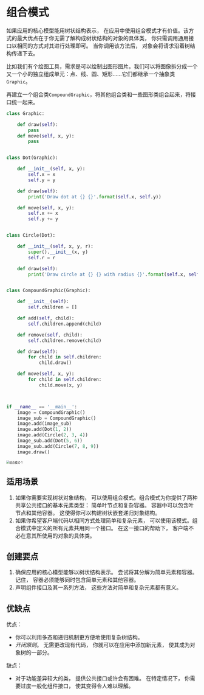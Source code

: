 # 组合模式

如果应用的核心模型能用树状结构表示， 在应用中使用组合模式才有价值。该方式的最大优点在于你无需了解构成树状结构的对象的具体类， 你只需调用通用接口以相同的方式对其进行处理即可。 当你调用该方法后， 对象会将请求沿着树结构传递下去。

比如我们有个绘图工具，需求是可以绘制出图形图片。我们可以将图像拆分成一个又一个小的独立组成单元：点、线、圆、矩形……它们都继承一个抽象类`Graphic`。

再建立一个组合类`CompoundGraphic`，将其他组合类和一些图形类组合起来，将接口统一起来。

```python
class Graphic:

    def draw(self):
        pass
    def move(self, x, y):
        pass


class Dot(Graphic):

    def __init__(self, x, y):
        self.x = x
        self.y = y

    def draw(self):
        print('Draw dot at {} {}'.format(self.x, self.y))

    def move(self, x, y):
        self.x += x
        self.y += y


class Circle(Dot):

    def __init__(self, x, y, r):
        super().__init__(x, y)
        self.r = r

    def draw(self):
        print('Draw circle at {} {} with radius {}'.format(self.x, self.y, self.r))


class CompoundGraphic(Graphic):

    def __init__(self):
        self.children = []

    def add(self, child):
        self.children.append(child)

    def remove(self, child):
        self.children.remove(child)

    def draw(self):
        for child in self.children:
            child.draw()

    def move(self, x, y):
        for child in self.children:
            child.move(x, y)



if __name__ == '__main__':
    image = CompoundGraphic()
    image_sub = CompoundGraphic()
    image.add(image_sub)
    image.add(Dot(1, 2))
    image.add(Circle(2, 3, 4))
    image_sub.add(Dot(5, 6))
    image_sub.add(Circle(7, 8, 9))
    image.draw()
```

<img src="src\组合模式-1.jpg" alt="组合模式-1" style="zoom:50%;" />

## 适用场景
1. 如果你需要实现树状对象结构， 可以使用组合模式。组合模式为你提供了两种共享公共接口的基本元素类型： 简单叶节点和复杂容器。 容器中可以包含叶节点和其他容器。 这使得你可以构建树状嵌套递归对象结构。
1.  如果你希望客户端代码以相同方式处理简单和复杂元素， 可以使用该模式。组合模式中定义的所有元素共用同一个接口。 在这一接口的帮助下， 客户端不必在意其所使用的对象的具体类。

## 创建要点

1. 确保应用的核心模型能够以树状结构表示。 尝试将其分解为简单元素和容器。 记住， 容器必须能够同时包含简单元素和其他容器。
2. 声明组件接口及其一系列方法， 这些方法对简单和复杂元素都有意义。

## 优缺点

优点：

- 你可以利用多态和递归机制更方便地使用复杂树结构。
-  *开闭原则*。 无需更改现有代码， 你就可以在应用中添加新元素， 使其成为对象树的一部分。

缺点：

-  对于功能差异较大的类， 提供公共接口或许会有困难。 在特定情况下， 你需要过度一般化组件接口， 使其变得令人难以理解。